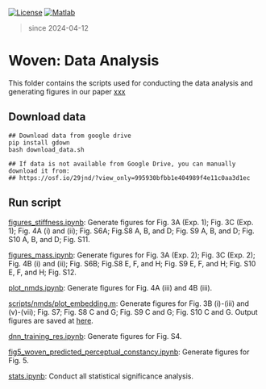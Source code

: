 [![License](https://img.shields.io/badge/license-MIT-green.svg)](https://opensource.org/licenses/MIT)
[![Matlab](https://img.shields.io/badge/language-Python-red.svg)]()

> since 2024-04-12


# Woven: Data Analysis
This folder contains the scripts used for conducting the data analysis and generating figures in our paper [xxx](https://)

## Download data

```
## Download data from google drive
pip install gdown
bash download_data.sh

## If data is not available from Google Drive, you can manually download it from:
## https://osf.io/29jnd/?view_only=995930bfbb1e404989f4e11c0aa3d1ec
```

## Run script
[figures_stiffness.ipynb](https://github.com/CNCLgithub/cloth-intuitive-physics_analysis/blob/main/figures_stiffness.ipynb): Generate figures for Fig. 3A (Exp. 1); Fig. 3C (Exp. 1); Fig. 4A (i) and (ii); Fig. S6A; Fig.S8 A, B, and D; Fig. S9 A, B, and D; Fig. S10 A, B, and D; Fig. S11.

[figures_mass.ipynb](https://github.com/CNCLgithub/cloth-intuitive-physics_analysis/blob/main/figures_mass.ipynb): Generate figures for Fig. 3A (Exp. 2); Fig. 3C (Exp. 2); Fig. 4B (i) and (ii); Fig. S6B; Fig.S8 E, F, and H; Fig. S9 E, F, and H; Fig. S10 E, F, and H; Fig. S12.

[plot_nmds.ipynb](https://github.com/CNCLgithub/cloth-intuitive-physics_analysis/blob/main/plot_nmds.ipynb): Generate figures for Fig. 4A (iii) and 4B (iii).

[scripts/nmds/plot_embedding.m](https://github.com/CNCLgithub/cloth-intuitive-physics_analysis/blob/main/scripts/nmds/plot_embedding.m): Generate figures for Fig. 3B (i)-(iii) and (v)-(vii); Fig. S7; Fig. S8 C and G; Fig. S9 C and G; Fig. S10 C and G. Output figures are saved at [here](https://github.com/CNCLgithub/cloth-intuitive-physics_analysis/tree/main/scripts/nmds/output/fig).


[dnn_training_res.ipynb](https://github.com/CNCLgithub/cloth-intuitive-physics_analysis/blob/main/dnn_training_res.ipynb):  Generate figures for Fig. S4.

[fig5_woven_predicted_perceptual_constancy.ipynb](https://github.com/CNCLgithub/cloth-intuitive-physics_analysis/blob/main/fig5_woven_predicted_perceptual_constancy.ipynb): Generate figures for Fig. 5.

[stats.ipynb](https://github.com/CNCLgithub/cloth-intuitive-physics_analysis/blob/main/stats.ipynb): Conduct all statistical significance analysis.




